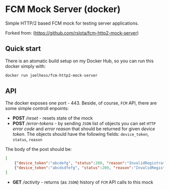 # FCM Mock Server (docker)

Simple HTTP/2 based FCM mock for testing server applications.

Forked from: (https://github.com/rslota/fcm-http2-mock-server)

## Quick start

There is an atomatic build setup on my Docker Hub, so you can run this docker simply with:
```bash
docker run joelhess/fcm-http2-mock-server
```

## API

The docker exposes one port - 443. Beside, of course, `FCM` API, there are some simple controll enpoints:
* **POST** */reset* - resets state of the mock
* **POST** */error-tokens* - by sending `JSON` list of objects you can set `HTTP` *error code* and *error reason* that should be returned for given *device token*. The objects should have the following fields: `device_token`, `status`, `reason`

The body of the post should be: 
```json
[
	{"device_token":"abcdefg", "status":200, "reason":"InvalidRegistration"},
	{"device_token":"abcdsdfefg", "status":200, "reason":"InvalidRegistration"}
]
```

* **GET** */activity* - returns (as `JSON`) history of `FCM` API calls to this mock
